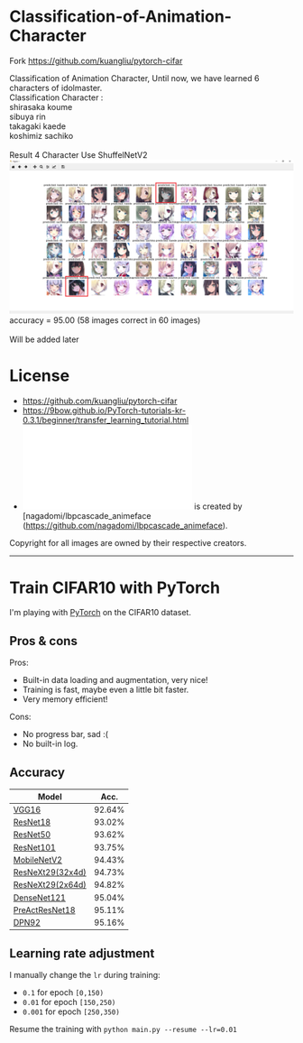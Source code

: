 # Classification-of-Animation-Character

Fork https://github.com/kuangliu/pytorch-cifar

Classification of Animation Character, Until now, we have learned 6 characters of idolmaster.<br>
Classification Character :<br>
shirasaka koume<br>
sibuya rin<br>
takagaki kaede<br>
koshimiz sachiko<br>
<br>
Result 4 Character Use ShuffelNetV2
![answer](./Assets/answer.png)<br>
accuracy = 95.00 (58 images correct in 60 images)
<br><br>
Will be added later

# License
 - https://github.com/kuangliu/pytorch-cifar 
 - https://9bow.github.io/PyTorch-tutorials-kr-0.3.1/beginner/transfer_learning_tutorial.html
 - ![lbpcascade_animeface.xml](lbpcascade_animeface.xml) is created by [nagadomi/lbpcascade_animeface (https://github.com/nagadomi/lbpcascade_animeface).

Copyright for all images are owned by their respective creators.

--------------------------------------------------------------------------------
# Train CIFAR10 with PyTorch

I'm playing with [PyTorch](http://pytorch.org/) on the CIFAR10 dataset.

## Pros & cons
Pros:
- Built-in data loading and augmentation, very nice!
- Training is fast, maybe even a little bit faster.
- Very memory efficient!

Cons:
- No progress bar, sad :(
- No built-in log.

## Accuracy
| Model             | Acc.        |
| ----------------- | ----------- |
| [VGG16](https://arxiv.org/abs/1409.1556)              | 92.64%      |
| [ResNet18](https://arxiv.org/abs/1512.03385)          | 93.02%      |
| [ResNet50](https://arxiv.org/abs/1512.03385)          | 93.62%      |
| [ResNet101](https://arxiv.org/abs/1512.03385)         | 93.75%      |
| [MobileNetV2](https://arxiv.org/abs/1801.04381)       | 94.43%      |
| [ResNeXt29(32x4d)](https://arxiv.org/abs/1611.05431)  | 94.73%      |
| [ResNeXt29(2x64d)](https://arxiv.org/abs/1611.05431)  | 94.82%      |
| [DenseNet121](https://arxiv.org/abs/1608.06993)       | 95.04%      |
| [PreActResNet18](https://arxiv.org/abs/1603.05027)    | 95.11%      |
| [DPN92](https://arxiv.org/abs/1707.01629)             | 95.16%      |

## Learning rate adjustment
I manually change the `lr` during training:
- `0.1` for epoch `[0,150)`
- `0.01` for epoch `[150,250)`
- `0.001` for epoch `[250,350)`

Resume the training with `python main.py --resume --lr=0.01`
